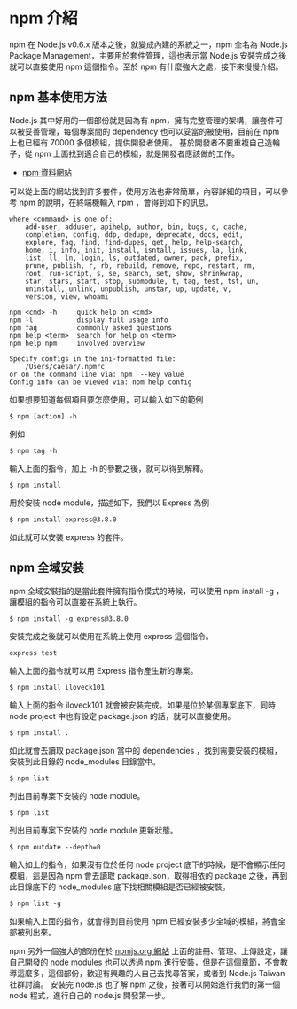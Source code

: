 # npm 介紹

npm 在 Node.js v0.6.x 版本之後，就變成內建的系統之一，npm 全名為 Node.js Package Management，主要用於套件管理，這也表示當 Node.js 安裝完成之後就可以直接使用 npm 這個指令。至於 npm 有什麼強大之處，接下來慢慢介紹。

## npm 基本使用方法

Node.js 其中好用的一個部份就是因為有 npm，擁有完整管理的架構，讓套件可以被妥善管理，每個專案間的 dependency 也可以妥當的被使用，目前在 npm 上也已經有 70000 多個模組，提供開發者使用。
基於開發者不要重複自己造輪子，從 npm 上面找到適合自己的模組，就是開發者應該做的工作。

 * [npm 資料網站](https://npmjs.org/)

可以從上面的網站找到許多套件，使用方法也非常簡單，內容詳細的項目，可以參考 npm 的說明，在終端機輸入 npm ，會得到如下的訊息。

    where <command> is one of:
        add-user, adduser, apihelp, author, bin, bugs, c, cache,
        completion, config, ddp, dedupe, deprecate, docs, edit,
        explore, faq, find, find-dupes, get, help, help-search,
        home, i, info, init, install, isntall, issues, la, link,
        list, ll, ln, login, ls, outdated, owner, pack, prefix,
        prune, publish, r, rb, rebuild, remove, repo, restart, rm,
        root, run-script, s, se, search, set, show, shrinkwrap,
        star, stars, start, stop, submodule, t, tag, test, tst, un,
        uninstall, unlink, unpublish, unstar, up, update, v,
        version, view, whoami

    npm <cmd> -h     quick help on <cmd>
    npm -l           display full usage info
    npm faq          commonly asked questions
    npm help <term>  search for help on <term>
    npm help npm     involved overview

    Specify configs in the ini-formatted file:
        /Users/caesar/.npmrc
    or on the command line via: npm  --key value
    Config info can be viewed via: npm help config

如果想要知道每個項目要怎麼使用，可以輸入如下的範例

    $ npm [action] -h

例如

    $ npm tag -h

輸入上面的指令，加上 -h 的參數之後，就可以得到解釋。

    $ npm install

用於安裝 node module，描述如下，我們以 Express 為例

    $ npm install express@3.8.0

如此就可以安裝 express 的套件。

## npm 全域安裝

npm 全域安裝指的是當此套件擁有指令模式的時候，可以使用 npm install -g ，讓模組的指令可以直接在系統上執行。

    $ npm install -g express@3.8.0

安裝完成之後就可以使用在系統上使用 express 這個指令。

    express test

輸入上面的指令就可以用 Express 指令產生新的專案。

    $ npm install iloveck101

輸入上面的指令 iloveck101 就會被安裝完成。如果是位於某個專案底下，同時 node project 中也有設定 package.json 的話，就可以直接使用。

    $ npm install .

如此就會去讀取 package.json 當中的 dependencies ，找到需要安裝的模組，安裝到此目錄的 node_modules 目錄當中。

    $ npm list

列出目前專案下安裝的 node module。

    $ npm list

列出目前專案下安裝的 node module 更新狀態。

    $ npm outdate --depth=0

輸入如上的指令，如果沒有位於任何 node project 底下的時候，是不會顯示任何模組，這是因為 npm 會去讀取 package.json，取得相依的 package 之後，再到此目錄底下的 node_modules 底下找相關模組是否已經被安裝。

    $ npm list -g

如果輸入上面的指令，就會得到目前使用 npm 已經安裝多少全域的模組，將會全部被列出來。

npm 另外一個強大的部份在於 [npmjs.org 網站](https://npmjs.org/) 上面的註冊、管理、上傳設定，讓自己開發的 node modules 也可以透過 npm 進行安裝，但是在這個章節，不會教導這麼多，這個部份，歡迎有興趣的人自己去找尋答案，或者到 Node.js Taiwan 社群討論。
安裝完 node.js 也了解 npm 之後，接著可以開始進行我們的第一個 node 程式，進行自己的 node.js 開發第一步。
